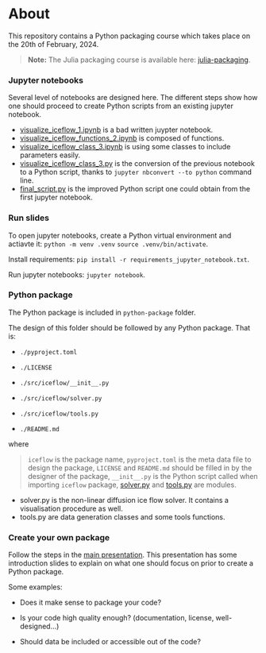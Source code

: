# About
This repository contains a Python packaging course which takes place on the 20th of February, 2024.

> **Note:** The Julia packaging course is available here: [julia-packaging](https://github.com/Unil-SGC/julia-packaging).

### Jupyter notebooks
Several level of notebooks are designed here. The different steps show how one should proceed to create Python scripts from an existing jupyter notebook.
- [visualize_iceflow_1.ipynb](materials/visualize_iceflow_1.ipynb) is a bad written juypter notebook.
- [visualize_iceflow_functions_2.ipynb](materials/visualize_iceflow_functions_2.ipynb) is composed of functions.
- [visualize_iceflow_class_3.ipynb](materials/visualize_iceflow_class_3.ipynb) is using some classes to include parameters easily.
- [visualize_iceflow_class_3.py](materials/visualize_iceflow_class_3.py) is the conversion of the previous notebook to a Python script, thanks to ```jupyter nbconvert --to python``` command line.
- [final_script.py](materials/final_script.py) is the improved Python script one could obtain from the first jupyter notebook.

### Run slides

To open jupyter notebooks, create a Python virtual environment and actiavte it: ```python -m venv .venv``` ```source .venv/bin/activate```.

Install requirements: ```pip install -r requirements_jupyter_notebook.txt```.

Run jupyter notebooks: ```jupyter notebook```.

### Python package
The Python package is included in ```python-package``` folder.

The design of this folder should be followed by any Python package. That is:

- ```./pyproject.toml```
- ```./LICENSE```

- ```./src/iceflow/__init__.py```
- ```./src/iceflow/solver.py``` 
- ```./src/iceflow/tools.py```
        
- ```./README.md```

where
>  ```iceflow``` is the package name,
> ```pyproject.toml``` is the meta data file to design the package,
> ```LICENSE``` and ```README.md``` should be filled in by the designer of the package,
> ```__init__.py``` is the Python script called when importing ```iceflow``` package,
> [solver.py](scripts/iceflow/solver.py) and [tools.py](scripts/iceflow/tools.py) are modules.

- solver.py is the non-linear diffusion ice flow solver. It contains a visualisation procedure as well.
- tools.py are data generation classes and some tools functions.

### Create your own package

Follow the steps in the [main presentation](materials/packaging_python.ipynb).
This presentation has some introduction slides to explain on what one should focus on prior to create a Python package.

Some examples:

- Does it make sense to package your code?

- Is your code high quality enough? (documentation, license, well-designed...)

- Should data be included or accessible out of the code?
